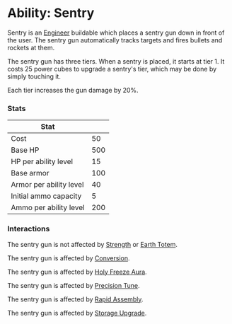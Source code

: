 Ability: Sentry
===============

Sentry is an [Engineer](../classes/engineer.md) buildable which places a sentry gun down in front of the user.
The sentry gun automatically tracks targets and fires bullets and rockets at them.

The sentry gun has three tiers. When a sentry is placed, it starts at tier 1. It costs 25 power cubes to upgrade a sentry's tier, which may be done by simply touching it.

Each tier increases the gun damage by 20%.

### Stats

| Stat                          |       |
| -------------                 | ---   |
| Cost                          | 50    |
| Base HP                       | 500   |
| HP per ability level          | 15    |
| Base    armor                 | 100   |
| Armor per ability level       | 40    |
| Initial ammo capacity         | 5     |
| Ammo per ability level        | 200   |



### Interactions

The sentry gun is not affected by [Strength](strength.md) or [Earth Totem](strength_totem.md).

The sentry gun is affected by [Conversion](conversion.md).

The sentry gun is affected by [Holy Freeze Aura](holy_freeze.md).

The sentry gun is affected by [Precision Tune](../talents/precision_tune).

The sentry gun is affected by [Rapid Assembly](../talents/rapid_assembly).

The sentry gun is affected by [Storage Upgrade](../talents/precision_tune).